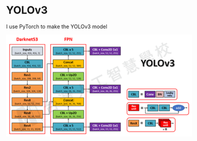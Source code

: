 # YOLOv3
I use PyTorch to make the YOLOv3 model

![image](https://github.com/HungChengChen/YOLOv3/blob/main/yolo3.png)
